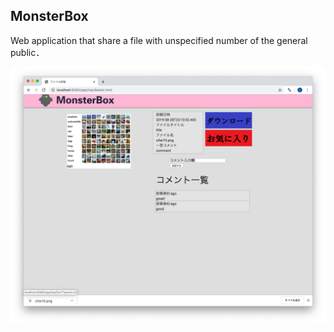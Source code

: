## MonsterBox
Web application that share a file with unspecified number of the general public．

<img src="demo/MonsterBox.png" width="640px">
